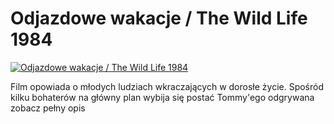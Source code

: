 Odjazdowe wakacje / The Wild Life 1984 
=============
[![Odjazdowe wakacje / The Wild Life 1984 ](http://vidos.pl/images/player.gif)](http://vidos.pl/odjazdowe-wakacje-the-wild-life-1984)

 Film opowiada o młodych ludziach wkraczających w dorosłe życie. Spośród kilku bohaterów na główny plan wybija się postać Tommy'ego odgrywana zobacz pełny opis
